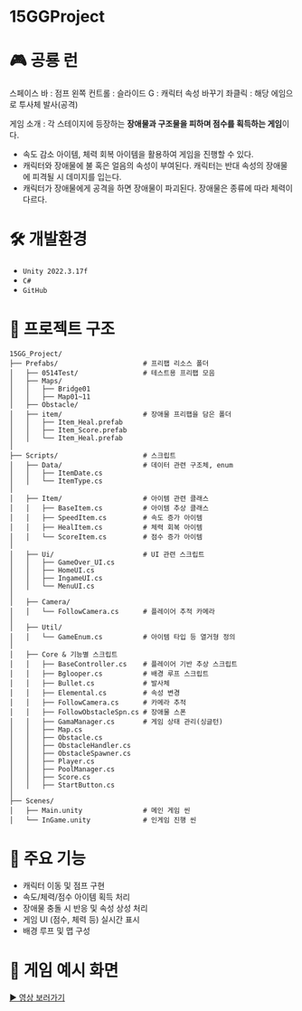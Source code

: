 # 15GGProject

# 🎮 공룡 런

스페이스 바 : 점프
왼쪽 컨트롤 : 슬라이드
G : 캐릭터 속성 바꾸기
좌클릭 : 해당 에임으로 투사체 발사(공격)

게임 소개 : 각 스테이지에 등장하는 **장애물과 구조물을 피하며 점수를 획득하는 게임**이다. 

- 속도 감소 아이템, 체력 회복 아이템을 활용하여 게임을 진행할 수 있다. 
- 캐릭터와 장애물에 불 혹은 얼음의 속성이 부여된다. 캐릭터는 반대 속성의 장애물에 피격될 시 데미지를 입는다.
- 캐릭터가 장애물에게 공격을 하면 장애물이 파괴된다. 장애물은 종류에 따라 체력이 다르다.

# 🛠️ 개발환경

- `Unity 2022.3.17f`
- `C#`
- `GitHub`

# 📂 프로젝트 구조

```
15GG_Project/
├── Prefabs/                     # 프리팹 리소스 폴더
│   ├── 0514Test/                # 테스트용 프리팹 모음
│   ├── Maps/
│   │   ├── Bridge01
│   │   ├── Map01~11
│   ├── Obstacle/
│   ├── item/                    # 장애물 프리팹을 담은 폴더
│   │   ├── Item_Heal.prefab
│   │   ├── Item_Score.prefab
│   │   └── Item_Heal.prefab
│
├── Scripts/                     # 스크립트
│   ├── Data/                    # 데이터 관련 구조체, enum
│   │   ├── ItemDate.cs
│   │   └── ItemType.cs
│
│   ├── Item/                    # 아이템 관련 클래스
│   │   ├── BaseItem.cs          # 아이템 추상 클래스
│   │   ├── SpeedItem.cs         # 속도 증가 아이템
│   │   ├── HealItem.cs          # 체력 회복 아이템
│   │   └── ScoreItem.cs         # 점수 증가 아이템
│
│   ├── Ui/                      # UI 관련 스크립트
│   │   ├── GameOver_UI.cs
│   │   ├── HomeUI.cs
│   │   ├── IngameUI.cs
│   │   └── MenuUI.cs
│
│   ├── Camera/
│   │   └── FollowCamera.cs      # 플레이어 추적 카메라
│
│   ├── Util/
│   │   └── GameEnum.cs          # 아이템 타입 등 열거형 정의
│
│   ├── Core & 기능별 스크립트
│   │   ├── BaseController.cs    # 플레이어 기반 추상 스크립트
│   │   ├── Bglooper.cs          # 배경 루프 스크립트
│   │   ├── Bullet.cs            # 발사체
│   │   ├── Elemental.cs         # 속성 변경
│   │   ├── FollowCamera.cs      # 카메라 추적
│   │   ├── FollowObstacleSpn.cs # 장애물 스폰
│   │   ├── GamaManager.cs       # 게임 상태 관리(싱글턴)
│   │   ├── Map.cs
│   │   ├── Obstacle.cs
│   │   ├── ObstacleHandler.cs
│   │   ├── ObstacleSpawner.cs
│   │   ├── Player.cs
│   │   ├── PoolManager.cs
│   │   ├── Score.cs
│   │   ├── StartButton.cs
│
├── Scenes/
│   ├── Main.unity               # 메인 게임 씬
│   └── InGame.unity             # 인게임 진행 씬
```
# 🎯 주요 기능

- 캐릭터 이동 및 점프 구현
- 속도/체력/점수 아이템 획득 처리
- 장애물 충돌 시 반응 및 속성 상성 처리
- 게임 UI (점수, 체력 등) 실시간 표시
- 배경 루프 및 맵 구성

# 📌 게임 예시 화면

[▶ 영상 보러가기](https://youtu.be/8fxAkkarwG0)


